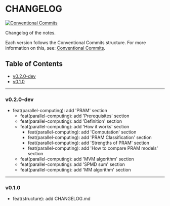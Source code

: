 <h1>CHANGELOG</h1>

[![Conventional Commits](https://img.shields.io/badge/Conventional%20Commits-1.0.0-%23FE5196?logo=conventionalcommits&logoColor=white)](https://conventionalcommits.org)

Changelog of the notes.

Each version follows the Conventional Commits structure. For more information on this, see: [Conventional Commits](https://www.conventionalcommits.org/en/v1.0.0/).


<h2>Table of Contents</h2>

- [v0.2.0-dev](#v020-dev)
- [v0.1.0](#v010)

--------------------

### v0.2.0-dev

- feat(parallel-computing): add 'PRAM' section
  - feat(parallel-computing): add 'Prerequisites' section
  - feat(parallel-computing): add 'Definition' section
  - feat(parallel-computing): add 'How it works' section
    - feat(parallel-computing): add 'Computation' section
    - feat(parallel-computing): add 'PRAM Classification' section
    - feat(parallel-computing): add 'Strengths of PRAM' section
    - feat(parallel-computing): add 'How to compare PRAM models' section
  - feat(parallel-computing): add 'MVM algorithm' section
  - feat(parallel-computing): add 'SPMD sum' section
  - feat(parallel-computing): add 'MM algorithm' section

--------------------

### v0.1.0

- feat(structure): add CHANGELOG.md
